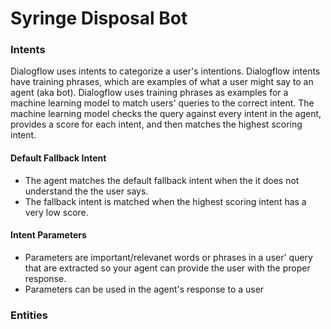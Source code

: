 # Syringe Disposal Bot

### Intents
Dialogflow uses intents to categorize a user's intentions. Dialogflow intents have training phrases, which are examples of what a user might say to an agent (aka bot). Dialogflow uses training phrases as examples for a machine learning model to match users' queries to the correct intent. The machine learning model checks the query against every intent in the agent, provides a score for each intent, and then matches the highest scoring intent.

#### Default Fallback Intent
* The agent matches the default fallback intent when the it does not understand the the user says.
* The fallback intent is matched when the highest scoring intent has a very low score.

#### Intent Parameters

* Parameters are important/relevanet words or phrases in a user' query that are extracted so your agent can provide the user with the proper response.
* Parameters can be used in the agent's response to a user


### Entities
